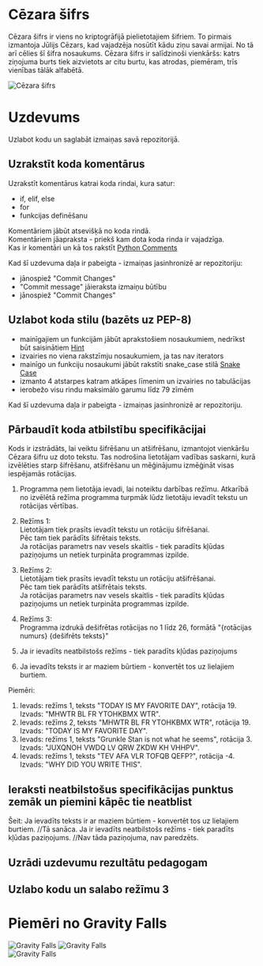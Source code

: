 # Cēzara šifrs
Cēzara šifrs ir viens no kriptogrāfijā pielietotajiem šifriem. To pirmais izmantoja Jūlijs Cēzars, kad vajadzēja nosūtīt kādu ziņu savai armijai. No tā arī cēlies šī šifra nosaukums. Cēzara šifrs ir salīdzinoši vienkāršs: katrs ziņojuma burts tiek aizvietots ar citu burtu, kas atrodas, piemēram, trīs vienības tālāk alfabētā.

![Cēzara šifrs](https://upload.wikimedia.org/wikipedia/commons/thumb/2/2b/Caesar3.svg/600px-Caesar3.svg.png "Cēzara šifrs")

# Uzdevums
Uzlabot kodu un saglabāt izmaiņas savā repozitorijā.

## Uzrakstīt koda komentārus
Uzrakstīt komentārus katrai koda rindai, kura satur:  
- if, elif, else
- for
- funkcijas definēšanu
  
Komentāriem jābūt atsevišķā no koda rindā.  
Komentāriem jāapraksta - priekš kam dota koda rinda ir vajadzīga.  
Kas ir komentāri un kā tos rakstīt [Python Comments](https://www.w3schools.com/python/python_comments.asp)  

Kad šī uzdevuma daļa ir pabeigta - izmaiņas jasinhronizē ar repozitoriju:
- jānospiež "Commit Changes"
- "Commit message" jāieraksta izmaiņu būtību
- jānospiež "Commit Changes"

## Uzlabot koda stilu (bazēts uz PEP-8)
- mainīgajiem un funkcijām jābūt aprakstošiem nosaukumiem, nedrīkst būt saisinātiem [Hint](https://www.samanthaming.com/tidbits/36-bad-variable-names-to-avoid/)
- izvairies no viena rakstzīmju nosaukumiem, ja tas nav iterators
- mainīgo un funkciju nosaukumi jābūt rakstīti snake_case stilā [Snake Case](https://www.w3schools.com/python/python_variables_names.asp)
- izmanto 4 atstarpes katram atkāpes līmenim un izvairies no tabulācijas
- ierobežo visu rindu maksimālo garumu līdz 79 zīmēm

Kad šī uzdevuma daļa ir pabeigta - izmaiņas jasinhronizē ar repozitoriju.

## Pārbaudīt koda atbilstību specifikācijai
Kods ir izstrādāts, lai veiktu šifrēšanu un atšifrēšanu, izmantojot vienkāršu Cēzara šifru uz doto tekstu. Tas nodrošina lietotājam vadības saskarni, kurā izvēlēties starp šifrēšanu, atšifrēšanu un mēģinājumu izmēģināt visas iespējamās rotācijas.

1. Programma ņem lietotāja ievadi, lai noteiktu darbības režīmu. 
  Atkarībā no izvēlētā režīma programma turpmāk lūdz lietotāju ievadīt tekstu un rotācijas vērtības.

2. Režīms 1:  
  Lietotājam tiek prasīts ievadīt tekstu un rotāciju šifrēšanai.  
  Pēc tam tiek parādīts šifrētais teksts.  
  Ja rotācijas parametrs nav vesels skaitlis - tiek paradīts kļūdas paziņojums un netiek turpināta programmas izpilde.  

3. Režīms 2:  
  Lietotājam tiek prasīts ievadīt tekstu un rotāciju atšifrēšanai.  
  Pēc tam tiek parādīts atšifrētais teksts.  
  Ja rotācijas parametrs nav vesels skaitlis - tiek paradīts kļūdas paziņojums un netiek turpināta programmas izpilde.  

4. Režīms 3:  
  Programma izdrukā dešifrētas rotācijas no 1 līdz 26, formātā "{rotācijas numurs} {dešifrēts teksts}"

5. Ja ir ievadīts neatbilstošs režīms - tiek paradīts kļūdas paziņojums

6. Ja ievadīts teksts ir ar maziem būrtiem - konvertēt tos uz lielajiem burtiem.

Piemēri:
1. Ievads: režīms 1, teksts "TODAY IS MY FAVORITE DAY", rotācija 19. Izvads: "MHWTR BL FR YTOHKBMX WTR".  
2. Ievads: režīms 2, teksts "MHWTR BL FR YTOHKBMX WTR", rotācija 19. Izvads: "TODAY IS MY FAVORITE DAY".  
3. Ievads: režīms 1, teksts "Grunkle Stan is not what he seems", rotācija 3. Izvads: "JUXQNOH VWDQ LV QRW ZKDW KH VHHPV".
4. Ievads: režīms 1, teksts "TEV AFA VLR TOFQB QEFP?", rotācija -4. Izvads: "WHY DID YOU WRITE THIS".  
  
## Ieraksti neatbilstošus specifikācijas punktus zemāk un piemini kāpēc tie neatblist
Šeit:
Ja ievadīts teksts ir ar maziem būrtiem - konvertēt tos uz lielajiem burtiem. //Tā sanāca.
Ja ir ievadīts neatbilstošs režīms - tiek paradīts kļūdas paziņojums. //Nav tāda paziņojuma, nav paredzēts.

## Uzrādi uzdevumu rezultātu pedagogam  

## Uzlabo kodu un salabo režīmu 3  

# Piemēri no Gravity Falls
![Gravity Falls](http://themysteryofgravityfalls.com/images/credits/001.jpg "Gravity Falls") 
![Gravity Falls](http://themysteryofgravityfalls.com/images/credits/004.jpg "Gravity Falls")   
![Gravity Falls](http://themysteryofgravityfalls.com/images/credits/011.jpg "Gravity Falls")  
